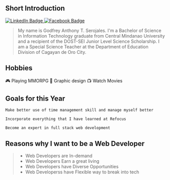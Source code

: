 ## Short Introduction 
<div id="badges">
  <a href=https://www.linkedin.com/in/g-serojales>
    <img src="https://img.shields.io/badge/LinkedIn-blue?style=for-the-badge&logo=linkedin&logoColor=white" alt="LinkedIn Badge"/>
  </a>
  <a href=https://www.facebook.com/skiny.2013>
    <img src="https://img.shields.io/badge/Facebook-blue?style=for-the-badge&logo=facebook&logoColor=white" alt="Facebook Badge"/>
  </a>
</div>

> My name is Godfrey Anthony T. Serojales. I'm a Bachelor of Science in Information Technology graduate from Central Mindanao University
> and a recipient of the DOST-SEI Junior Level Science Scholarship. I am a Special Science Teacher at the Department of Education 
> Division of Cagayan de Oro City.

## Hobbies
:video_game: Playing MMORPG 
:art: Graphic design
:tv: Watch Movies

## Goals for this Year
```
Make better use of time management skill and manage myself better
```
```
Incorporate everything that I have learned at Refocus
```
```
Become an expert in full stack web development
```

## Reasons why I want to be a Web Developer
> - Web Developers are In-demand
> - Web Developers Earn a great living
> - Web Developers have Diverse Opportunities
> - Web Developerss have Flexible way to break into tech
